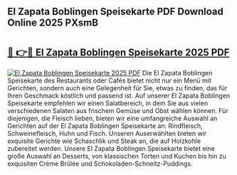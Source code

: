 ## El Zapata Boblingen Speisekarte PDF Download Online 2025 PXsmB

# <h2><a href="http://gcdpwpe.nevu.top/?p=El+Zapata+Boblingen+Speisekarte">🔗 👉🔴 El Zapata Boblingen Speisekarte 2025 PDF</a></h2>

[![El Zapata Boblingen Speisekarte 2025 PDF](https://i.imgur.com/dBaPXMq.png)](http://gcdpwpe.nevu.top/?p=El+Zapata+Boblingen+Speisekarte)
Die El Zapata Boblingen Speisekarte des Restaurants oder Cafés bietet nicht nur ein Menü mit Gerichten, sondern auch eine Gelegenheit für Sie, etwas zu finden, das für Ihren Geschmack köstlich und passend ist. Auf unserer El Zapata Boblingen Speisekarte empfehlen wir einen Salatbereich, in dem Sie aus vielen verschiedenen Salaten aus frischem Gemüse und Obst wählen können. Für diejenigen, die Fleisch lieben, bieten wir eine umfangreiche Auswahl an Gerichten auf der El Zapata Boblingen Speisekarte an: Rindfleisch, Schweinefleisch, Huhn und Fisch. Unseren Auserwählten bieten wir exquisite Gerichte wie Schaschlik und Steak an, die auf Holzkohle zubereitet werden. Unsere El Zapata Boblingen Speisekarte bietet eine große Auswahl an Desserts, von klassischen Torten und Kuchen bis hin zu exquisiten Crème Brûlée und Schokoladen-Schneitz-Puddings.
